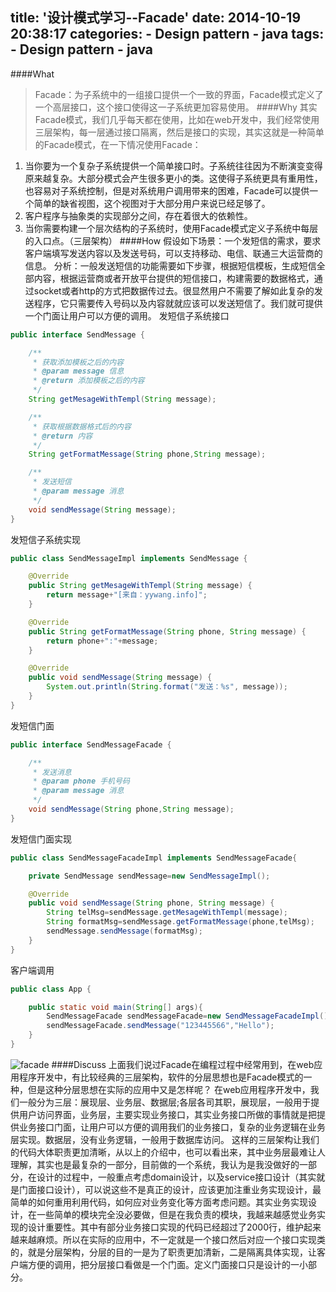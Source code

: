 title: '设计模式学习--Facade'
date: 2014-10-19 20:38:17
categories:
	- Design pattern
	- java
tags:
	- Design pattern
	- java
---
####What
> Facade：为子系统中的一组接口提供一个一致的界面，Facade模式定义了一个高层接口，这个接口使得这一子系统更加容易使用。
####Why
其实Facade模式，我们几乎每天都在使用，比如在web开发中，我们经常使用三层架构，每一层通过接口隔离，然后是接口的实现，其实这就是一种简单的Facade模式，在一下情况使用Facade：
1. 当你要为一个复杂子系统提供一个简单接口时。子系统往往因为不断演变变得原来越复杂。大部分模式会产生很多更小的类。这使得子系统更具有重用性，也容易对子系统控制，但是对系统用户调用带来的困难，Facade可以提供一个简单的缺省视图，这个视图对于大部分用户来说已经足够了。
2. 客户程序与抽象类的实现部分之间，存在着很大的依赖性。
3. 当你需要构建一个层次结构的子系统时，使用Facade模式定义子系统中每层的入口点。（三层架构）<!--more-->
####How
假设如下场景：一个发短信的需求，要求客户端填写发送内容以及发送号码，可以支持移动、电信、联通三大运营商的信息。
分析：一般发送短信的功能需要如下步骤，根据短信模板，生成短信全部内容，根据运营商或者开放平台提供的短信接口，构建需要的数据格式，通过socket或者http的方式把数据传过去。很显然用户不需要了解如此复杂的发送程序，它只需要传入号码以及内容就就应该可以发送短信了。我们就可提供一个门面让用户可以方便的调用。
发短信子系统接口
```java
public interface SendMessage {

    /**
     * 获取添加模板之后的内容
     * @param message 信息
     * @return 添加模板之后的内容
     */
    String getMesageWithTempl(String message);

    /**
     * 获取根据数据格式后的内容
     * @return 内容
     */
    String getFormatMessage(String phone,String message);

    /**
     * 发送短信
     * @param message 消息
     */
    void sendMessage(String message);
}
```
发短信子系统实现
```java
public class SendMessageImpl implements SendMessage {

    @Override
    public String getMesageWithTempl(String message) {
        return message+"[来自：yywang.info]";
    }

    @Override
    public String getFormatMessage(String phone, String message) {
        return phone+":"+message;
    }

    @Override
    public void sendMessage(String message) {
        System.out.println(String.format("发送：%s", message));
    }
}
```
发短信门面
```java
public interface SendMessageFacade {

    /**
     * 发送消息
     * @param phone 手机号码
     * @param message 消息
     */
    void sendMessage(String phone,String message);
}
```
发短信门面实现
```java
public class SendMessageFacadeImpl implements SendMessageFacade{

    private SendMessage sendMessage=new SendMessageImpl();

    @Override
    public void sendMessage(String phone, String message) {
        String telMsg=sendMessage.getMesageWithTempl(message);
        String formatMsg=sendMessage.getFormatMessage(phone,telMsg);
        sendMessage.sendMessage(formatMsg);
    }
}
```
客户端调用
```java
public class App {

    public static void main(String[] args){
        SendMessageFacade sendMessageFacade=new SendMessageFacadeImpl();
        sendMessageFacade.sendMessage("123445566","Hello");
    }
}
```
![facade](http://yywang.qiniudn.com/facade.png)
####Discuss
上面我们说过Facade在编程过程中经常用到，在web应用程序开发中，有比较经典的三层架构，软件的分层思想也是Facade模式的一种，但是这种分层思想在实际的应用中又是怎样呢？
在web应用程序开发中，我们一般分为三层：展现层、业务层、数据层;各层各司其职，展现层，一般用于提供用户访问界面，业务层，主要实现业务接口，其实业务接口所做的事情就是把提供业务接口门面，让用户可以方便的调用我们的业务接口，复杂的业务逻辑在业务层实现。数据层，没有业务逻辑，一般用于数据库访问。
这样的三层架构让我们的代码大体职责更加清晰，从以上的介绍中，也可以看出来，其中业务层最难让人理解，其实也是最复杂的一部分，目前做的一个系统，我认为是我没做好的一部分，在设计的过程中，一般重点考虑domain设计，以及service接口设计（其实就是门面接口设计），可以说这些不是真正的设计，应该更加注重业务实现设计，最简单的如何重用利用代码，如何应对业务变化等方面考虑问题。其实业务实现设计，在一些简单的模块完全没必要做，但是在我负责的模块，我越来越感觉业务实现的设计重要性。其中有部分业务接口实现的代码已经超过了2000行，维护起来越来越麻烦。所以在实际的应用中，不一定就是一个接口然后对应一个接口实现类的，就是分层架构，分层的目的一是为了职责更加清新，二是隔离具体实现，让客户端方便的调用，把分层接口看做是一个门面。定义门面接口只是设计的一小部分。